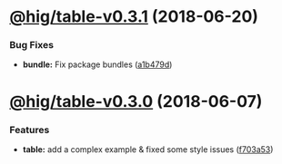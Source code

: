 <a name="@hig/table-v0.3.1"></a>
# [@hig/table-v0.3.1](https://github.com/Autodesk/hig/compare/@hig/table@0.3.0...@hig/table@0.3.1) (2018-06-20)


### Bug Fixes

* **bundle:** Fix package bundles ([a1b479d](https://github.com/Autodesk/hig/commit/a1b479d))

<a name="@hig/table-v0.3.0"></a>
# [@hig/table-v0.3.0](https://github.com/Autodesk/hig/compare/@hig/table@0.2.1...@hig/table@0.3.0) (2018-06-07)


### Features

* **table:** add a complex example & fixed some style issues ([f703a53](https://github.com/Autodesk/hig/commit/f703a53))
